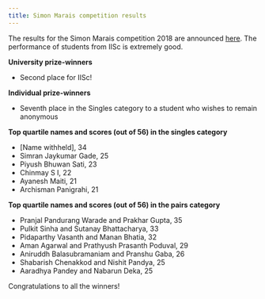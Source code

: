 ```yaml
---
title: Simon Marais competition results
---
```


The results for the Simon Marais competition 2018 are announced <a href="https://www.simonmarais.org/20183.html">here</a>. The performance of students from IISc is extremely good.

**University prize-winners**

* Second place for IISc!

**Individual prize-winners**

* Seventh place in the Singles category to a student who wishes to remain anonymous

**Top quartile names and scores (out of 56) in the singles category**

* [Name withheld], 34
* Simran Jaykumar Gade,	25
* Piyush Bhuwan Sati,	23
* Chinmay	S I, 22
* Ayanesh	Maiti, 21
* Archisman	Panigrahi, 21


**Top quartile names and scores (out of 56) in the pairs category**

* Pranjal Pandurang Warade and Prakhar Gupta,	35
* Pulkit Sinha and Sutanay Bhattacharya, 33
* Pidaparthy Vasanth and	Manan Bhatia,	32
* Aman Agarwal and Prathyush Prasanth Poduval, 29
* Aniruddh Balasubramaniam and Pranshu Gaba, 26
* Shabarish Chenakkod and	Nishit Pandya, 25
* Aaradhya Pandey and	Nabarun Deka,	25

Congratulations to all the winners!

